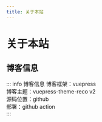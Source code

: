 ```yaml
---
title: 关于本站
---
```


# 关于本站

## 博客信息
::: info 博客信息 
博客框架：vuepress  
博客主题：vuepress-theme-reco v2  
源码位置：github  
部署：github action  
:::

